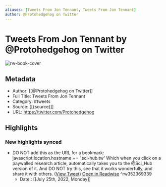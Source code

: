 ```yaml
---
aliases: [Tweets From Jon Tennant, Tweets From Jon Tennant]
author: @Protohedgehog on Twitter
---
```

# Tweets From Jon Tennant by @Protohedgehog on Twitter

![rw-book-cover](https://pbs.twimg.com/profile_images/1216652148869488643/jloSPa4Q.jpg)

## Metadata
- Author: [[@Protohedgehog on Twitter]]
- Full Title: Tweets From Jon Tennant
- Category: #tweets
- Source: [[{source}]]
- URL: https://twitter.com/Protohedgehog

## Highlights
### New highlights synced
- DO NOT add this as the URL for a bookmark:
  javascript:location.hostname += '.sci-hub.tw'
  Which when you click on a paywalled research article, automatically takes you to the @Sci_Hub version of it. 
  And DO NOT try this, see that it works wonderfully, and share it with others. ([View Tweet](https://twitter.com/Protohedgehog/status/1005837592275881984)) [Open in Readwise](https://readwise.io/open/352369339) ^rw352369339
    - Date:: [[July 25th, 2022, Monday]]
